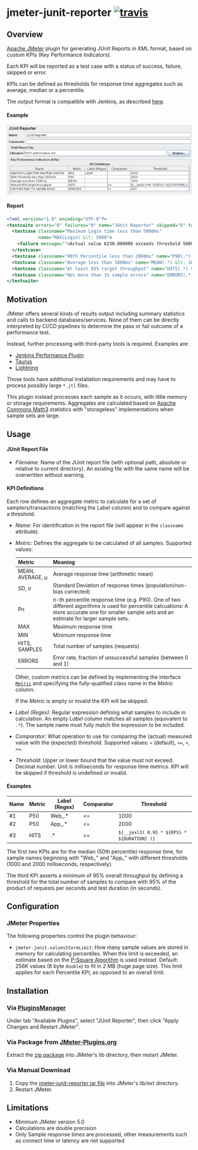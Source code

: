 # jmeter-junit-reporter [![travis][travis-image]][travis-url]

[travis-image]: https://app.travis-ci.com/tilln/jmeter-junit-reporter.svg?branch=master
[travis-url]: https://app.travis-ci.com/tilln/jmeter-junit-reporter

Overview
--------

[Apache JMeter](https://jmeter.apache.org/) plugin for generating JUnit Reports in XML format,
based on custom KPIs (Key Performance Indicators).

Each KPI will be reported as a test case with a status of success, failure, skipped or error.

KPIs can be defined as thresholds for response time aggregates such as average, median or a percentile.

The output format is compatible with Jenkins, as described [here](https://llg.cubic.org/docs/junit/).

#### Example

![reporter](docs/reporter.png)

#### Report

```xml
<?xml version="1.0" encoding="UTF-8"?>
<testsuite errors="0" failures="0" name="JUnit Reporter" skipped="0" tests="5">
  <testcase classname="Maximum Login time less than 5000ms"
            name="MAX(Login) &lt; 5000">
    <failure message="">Actual value 6230.000000 exceeds threshold 5000.000000 for samples matching "Login"</failure>
  </testcase>
  <testcase classname="90th Percentile less than 2000ms" name="P90(.*) &lt; 2000"/>
  <testcase classname="Average less than 1000ms" name="MEAN(.*) &lt; 1000"/>
  <testcase classname="At least 95% target throughput" name="HITS(.*) &gt;= 9500"/>
  <testcase classname="Not more than 1% sample errors" name="ERRORS(.*) &lt;= 0.01"/>
</testsuite>
```

Motivation
----------

JMeter offers several kinds of results output including summary statistics and calls to backend databases/services. 
None of them can be directly interpreted by CI/CD pipelines to determine the pass or fail outcome of a performance test.

Instead, further processing with third-party tools is required. Examples are:
- [Jenkins Performance Plugin](https://plugins.jenkins.io/performance/)
- [Taurus](https://gettaurus.org/)
- [Lightning](https://automatictester.github.io/lightning/)

Those tools have additional installation requirements and may have to process possibly large `*.jtl` files.

This plugin instead processes each sample as it occurs, with little memory or storage requirements.
Aggregates are calculated based on [Apache Commons Math3](https://commons.apache.org/proper/commons-math/userguide/stat.html)
statistics with "storageless" implementations when sample sets are large.

Usage
-----

#### JUnit Report File

- *Filename*: Name of the JUnit report file (with optional path, absolute or relative to current directory).
  An existing file with the same name will be overwritten without warning.

#### KPI Definitions

Each row defines an aggregate metric to calculate for a set of samplers/transactions (matching the Label column)
and to compare against a threshold.

- *Name*: For identification in the report file (will appear in the `classname` attribute).
- *Metric*: Defines the aggregate to be calculated of all samples.
  Supported values:

  |Metric|Meaning|
  |------|-------|
  | MEAN, AVERAGE, μ | Average response time (arithmetic mean) |
  | SD, σ | Standard Deviation of response times (population/non-bias corrected) |
  | Pn | n-th percentile response time (e.g. P90). One of two different algorithms is used for percentile calcuations: A more accurate one for smaller sample sets and an estimate for larger sample sets. |
  | MAX | Maximum response time |
  | MIN | Minimum response time |
  | HITS, SAMPLES | Total number of samples (requests) |
  | ERRORS | Error rate, fraction of unsuccessful samples (between 0 and 1) |

  Other, custom metrics can be defined by implementing the interface
  [`Metric`](src/main/java/nz/co/breakpoint/jmeter/Metric.java) 
  and specifying the fully-qualified class name in the *Metric* column.

  If the *Metric* is empty or invalid the KPI will be skipped.

- *Label (Regex)*: Regular expression defining what samples to include in calculation.
  An empty *Label* column matches all samples (equivalent to `.*`). The sample name must fully match the expression to be included. 
- *Comparator*: What operation to use for comparing the (actual) measured value with the (expected) threshold.
  Supported values: `<` (default), `<=`, `>`, `>=`.
- *Threshold*: Upper or lower bound that the value must not exceed. Decimal number.
  Unit is milliseconds for response time metrics. 
  KPI will be skipped if threshold is undefined or invalid.

#### Examples

|Name|Metric|Label (Regex)|Comparator|Threshold|
|----|------|-------------|----------|---------|
|#1  |P50   |Web_.*       |<=        |1000     |
|#2  |P50   |App_.*       |<=        |2000     |
|#3  |HITS  |.*           |>=        |`${__jexl3( 0.95 * ${RPS} * ${DURATION} )}`|

The first two KPIs are for the median (50th percentile) response time, for sample names beginning with "Web_"
and "App_" with different thresholds (1000 and 2000 milliseconds, respectively).

The third KPI asserts a minimum of 95% overall throughput by defining a threshold for the total number of samples
to compare with 95% of the product of requests per seconds and test duration (in seconds).

Configuration
-------------

### JMeter Properties

The following properties control the plugin behaviour:

- `jmeter.junit.valuesStoreLimit`:
  How many sample values are stored in memory for calculating percentiles.
  When this limit is exceeded, an estimate based on the
  [P-Square Algorithm](https://commons.apache.org/proper/commons-math/javadocs/api-3.6.1/org/apache/commons/math3/stat/descriptive/rank/PSquarePercentile.html)
  is used instead. Default: 256K values (8 byte `double`) to fit in 2 MB (huge page size).
  This limit applies for each Percentile KPI, as opposed to an overall limit.


Installation
------------

### Via [PluginsManager](https://jmeter-plugins.org/wiki/PluginsManager/)

Under tab "Available Plugins", select "JUnit Reporter", then click "Apply Changes and Restart JMeter".

### Via Package from [JMeter-Plugins.org](https://jmeter-plugins.org/)

Extract the [zip package](https://jmeter-plugins.org/files/packages/tilln-junit-1.1.zip) into JMeter's lib directory, then restart JMeter.

### Via Manual Download

1. Copy the [jmeter-junit-reporter jar file](https://github.com/tilln/jmeter-junit-reporter/releases/download/1.1/jmeter-junit-reporter-1.1.jar) into JMeter's lib/ext directory.
2. Restart JMeter.


Limitations
-----------

- Minimum JMeter version 5.0
- Calculations are double precision
- Only Sample response times are processed, other measurements such as connect time or latency are not supported
